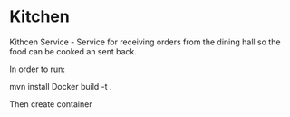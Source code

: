 # Kitchen

Kithcen Service - Service for receiving orders from the dining hall so the food can be cooked an sent back.

In order to run:

mvn install
Docker build -t <name> .

Then create container
